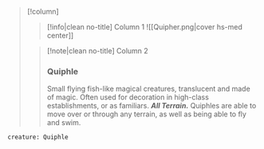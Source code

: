 > [!column] ‎ 
>> [!info|clean no-title] Column 1
>> ![[Quipher.png|cover hs-med center]]
>
>>[!note|clean no-title] Column 2
>> ### Quiphle
>> Small flying fish-like magical creatures, translucent and made of magic. Often used for decoration in high-class establishments, or as familiars.
>> ***All Terrain.*** Quiphles are able to move over or through any terrain, as well as being able to fly and swim.
```statblock
creature: Quiphle
```
